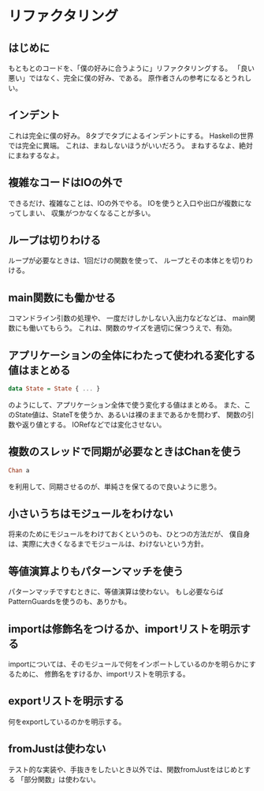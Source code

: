 リファクタリング
================

はじめに
--------

もともとのコードを、「僕の好みに合うように」リファクタリングする。
「良い悪い」ではなく、完全に僕の好み、である。
原作者さんの参考になるとうれしい。

インデント
----------

これは完全に僕の好み。
8タブでタブによるインデントにする。
Haskellの世界では完全に異端。
これは、まねしないほうがいいだろう。
まねするなよ、絶対にまねするなよ。

複雑なコードはIOの外で
----------------------

できるだけ、複雑なことは、IOの外でやる。
IOを使うと入口や出口が複数になってしまい、
収集がつかなくなることが多い。

ループは切りわける
------------------

ループが必要なときは、1回だけの関数を使って、
ループとその本体とを切りわける。

main関数にも働かせる
--------------------

コマンドライン引数の処理や、
一度だけしかしない入出力などなどは、
main関数にも働いてもらう。
これは、関数のサイズを適切に保つうえで、有効。

アプリケーションの全体にわたって使われる変化する値はまとめる
------------------------------------------------------------

```haskell
data State = State { ... }
```

のようにして、アプリケーション全体で使う変化する値はまとめる。
また、このState値は、StateTを使うか、あるいは裸のままであるかを問わず、
関数の引数や返り値とする。
IORefなどでは変化させない。

複数のスレッドで同期が必要なときはChanを使う
--------------------------------------------

```haskell
Chan a
```

を利用して、同期させるのが、単純さを保てるので良いように思う。

小さいうちはモジュールをわけない
--------------------------------

将来のためにモジュールをわけておくというのも、ひとつの方法だが、
僕自身は、実際に大きくなるまでモジュールは、わけないという方針。

等値演算よりもパターンマッチを使う
----------------------------------

パターンマッチですむときに、等値演算は使わない。
もし必要ならばPatternGuardsを使うのも、ありかも。

importは修飾名をつけるか、importリストを明示する
------------------------------------------------

importについては、そのモジュールで何をインポートしているのかを明らかにするために、
修飾名をすけるか、importリストを明示する。

exportリストを明示する
----------------------

何をexportしているのかを明示する。

fromJustは使わない
------------------

テスト的な実装や、手抜きをしたいとき以外では、関数fromJustをはじめとする
「部分関数」は使わない。
